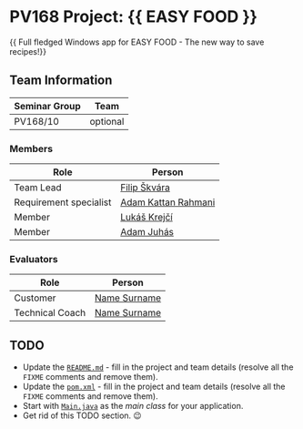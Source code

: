 # PV168 Project: {{ EASY FOOD }}


{{ Full fledged Windows app for EASY FOOD - The new way to save recipes!}}

## Team Information

| Seminar Group |     Team    |
|-------------- | ------------|
| PV168/10      | optional    | <!--- FIXME: fill in the seminar group and team identification -->

### Members

| Role                  | Person               |
|-----------------------|----------------------|
|Team Lead              | [Filip Škvára](https://is.muni.cz/auth/osoba/536666) |
|Requirement specialist | [Adam Kattan Rahmani](https://is.muni.cz/auth/osoba/536521) | <!--- FIXME: fill in the name and UCO -->
|Member                 | [Lukáš Krejčí](https://is.muni.cz/auth/osoba/536345) | <!--- FIXME: fill in the name and UCO -->
|Member                 | [Adam Juhás](https://is.muni.cz/auth/osoba/536413) | <!--- FIXME: fill in the name and UCO -->

### Evaluators

| Role           | Person               |
|----------------|----------------------|
|Customer        | [Name Surname](https://is.muni.cz/auth/osoba/UCO) | <!--- FIXME: fill in the name and UCO -->
|Technical Coach | [Name Surname](https://is.muni.cz/auth/osoba/UCO) | <!--- FIXME: fill in the name and UCO -->

## TODO

- Update the [`README.md`](#) - fill in the project and team details (resolve all the `FIXME` comments and remove them).
- Update the [`pom.xml`](pom.xml) - fill in the project and team details (resolve all the `FIXME` comments and remove them).
- Start with [`Main.java`](src/main/java/cz/muni/fi/pv168/project/Main.java) as the _main class_ for your application.
- Get rid of this TODO section. 😉
